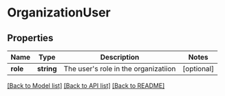 # OrganizationUser

## Properties
Name | Type | Description | Notes
------------ | ------------- | ------------- | -------------
**role** | **string** | The user&#39;s role in the organizatiion | [optional] 

[[Back to Model list]](../README.md#documentation-for-models) [[Back to API list]](../README.md#documentation-for-api-endpoints) [[Back to README]](../README.md)


